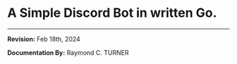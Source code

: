 # A Simple Discord Bot in written Go.



---

**Revision:** Feb 18th, 2024

**Documentation By:** Raymond C. TURNER